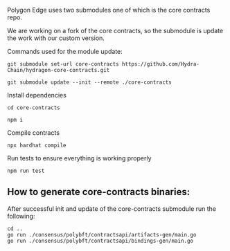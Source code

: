 Polygon Edge uses two submodules one of which is the core contracts repo.

We are working on a fork of the core contracts, so the submodule is update the work with our custom version.

Commands used for the module update:

```
git submodule set-url core-contracts https://github.com/Hydra-Chain/hydragon-core-contracts.git
```

```
git submodule update --init --remote ./core-contracts
```

Install dependencies

```
cd core-contracts
```

```
npm i
```

Compile contracts

```
npx hardhat compile
```

Run tests to ensure everything is working properly

```
npm run test
```

## How to generate core-contracts binaries:

After successful init and update of the core-contracts submodule run the following:

```
cd ..
go run ./consensus/polybft/contractsapi/artifacts-gen/main.go
go run ./consensus/polybft/contractsapi/bindings-gen/main.go
```
